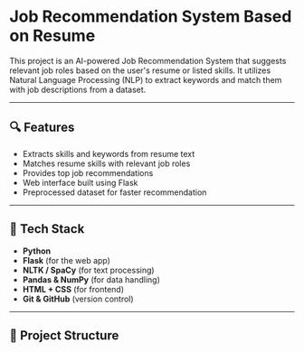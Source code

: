 # Job Recommendation System Based on Resume

This project is an AI-powered Job Recommendation System that suggests relevant job roles based on the user's resume or listed skills. It utilizes Natural Language Processing (NLP) to extract keywords and match them with job descriptions from a dataset.

---

## 🔍 Features

- Extracts skills and keywords from resume text
- Matches resume skills with relevant job roles
- Provides top job recommendations
- Web interface built using Flask
- Preprocessed dataset for faster recommendation

---

## 🚀 Tech Stack

- **Python**
- **Flask** (for the web app)
- **NLTK / SpaCy** (for text processing)
- **Pandas & NumPy** (for data handling)
- **HTML + CSS** (for frontend)
- **Git & GitHub** (version control)

---

## 📁 Project Structure



